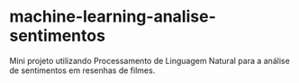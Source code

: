 # machine-learning-analise-sentimentos
Mini projeto utilizando Processamento de Linguagem Natural para a análise de sentimentos em resenhas de filmes.
